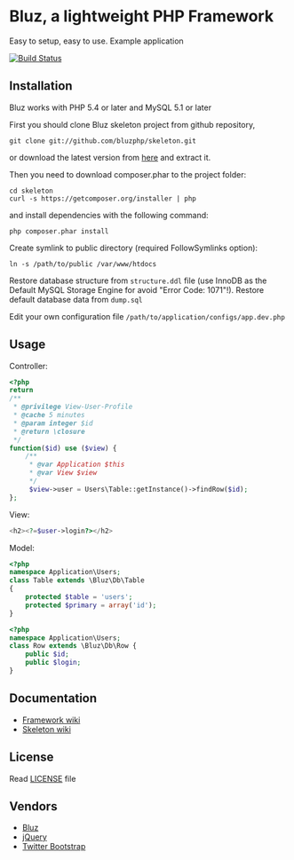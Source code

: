 Bluz, a lightweight PHP Framework
=================================
Easy to setup, easy to use. Example application

[![Build Status](https://secure.travis-ci.org/bluzphp/skeleton.png)](https://travis-ci.org/bluzphp/skeleton)

## Installation

Bluz works with PHP 5.4 or later and MySQL 5.1 or later

First you should clone Bluz skeleton project from github repository,

```
git clone git://github.com/bluzphp/skeleton.git
```
or download the latest version from [here](https://github.com/bluzphp/skeleton/downloads) and extract it.

Then you need to download composer.phar to the project folder:

```
cd skeleton
curl -s https://getcomposer.org/installer | php
```

and install dependencies with the following command:

```
php composer.phar install
```

Create symlink to public directory (required FollowSymlinks option):

```
ln -s /path/to/public /var/www/htdocs
```

Restore database structure from `structure.ddl` file (use InnoDB as the Default MySQL Storage Engine for avoid "Error Code: 1071"!).
Restore default database data from `dump.sql`


Edit your own configuration file ```/path/to/application/configs/app.dev.php```

## Usage

Controller:

```php
<?php
return
/**
 * @privilege View-User-Profile
 * @cache 5 minutes
 * @param integer $id
 * @return \closure
 */
function($id) use ($view) {
    /**
     * @var Application $this
     * @var View $view
     */
     $view->user = Users\Table::getInstance()->findRow($id);
};
```

View:

```php
<h2><?=$user->login?></h2>
```

Model:

```php
<?php
namespace Application\Users;
class Table extends \Bluz\Db\Table
{
    protected $table = 'users';
    protected $primary = array('id');
}
```

```php
<?php
namespace Application\Users;
class Row extends \Bluz\Db\Row {
    public $id;
    public $login;
}
```

## Documentation

* [Framework wiki](https://github.com/bluzphp/framework/wiki)
* [Skeleton wiki](https://github.com/bluzphp/skeleton/wiki)

## License

Read [LICENSE](https://raw.github.com/bluzphp/skeleton/master/LICENSE) file

## Vendors

* [Bluz](https://github.com/bluzphp/framework/)
* [jQuery](https://github.com/jquery/jquery/)
* [Twitter Bootstrap](http://twitter.github.com/bootstrap/)
